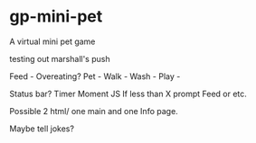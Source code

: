 # gp-mini-pet
A virtual mini pet game

testing out marshall's push

Feed - Overeating?
Pet -
Walk - 
Wash -
Play -

Status bar?
Timer
Moment JS
If less than X prompt Feed or etc.

Possible 2 html/ one main and one Info page.



Maybe tell jokes?
